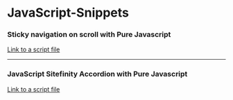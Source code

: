 # JavaScript-Snippets

### Sticky navigation on scroll with Pure Javascript
[Link to a script file](./sticky.js)
___
### JavaScript Sitefinity Accordion with Pure Javascript
[Link to a script file](./accordion-details.js)
